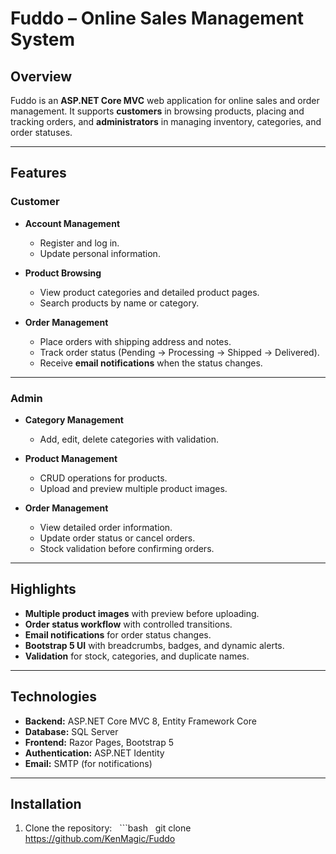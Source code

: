 # Fuddo – Online Sales Management System

## Overview
Fuddo is an **ASP.NET Core MVC** web application for online sales and order management.
It supports **customers** in browsing products, placing and tracking orders, and **administrators** in managing inventory, categories, and order statuses.

---

## Features

### Customer
- **Account Management**
  - Register and log in.
  - Update personal information.

- **Product Browsing**
  - View product categories and detailed product pages.
  - Search products by name or category.

- **Order Management**
  - Place orders with shipping address and notes.
  - Track order status (Pending → Processing → Shipped → Delivered).
  - Receive **email notifications** when the status changes.

---

### Admin
- **Category Management**
  - Add, edit, delete categories with validation.

- **Product Management**
  - CRUD operations for products.
  - Upload and preview multiple product images.

- **Order Management**
  - View detailed order information.
  - Update order status or cancel orders.
  - Stock validation before confirming orders.

---

## Highlights
- **Multiple product images** with preview before uploading.
- **Order status workflow** with controlled transitions.
- **Email notifications** for order status changes.
- **Bootstrap 5 UI** with breadcrumbs, badges, and dynamic alerts.
- **Validation** for stock, categories, and duplicate names.

---

## Technologies

- **Backend:** ASP.NET Core MVC 8, Entity Framework Core
- **Database:** SQL Server
- **Frontend:** Razor Pages, Bootstrap 5
- **Authentication:** ASP.NET Identity
- **Email:** SMTP (for notifications)

---

## Installation

1. Clone the repository:
   ```bash
   git clone https://github.com/KenMagic/Fuddo
